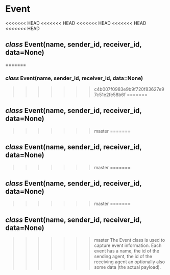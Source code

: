 # Event


<<<<<<< HEAD
<<<<<<< HEAD
<<<<<<< HEAD
<<<<<<< HEAD
<<<<<<< HEAD
## _class_ Event(name, sender_id, receiver_id, data=None)
=======
### _class_ Event(name, sender_id, receiver_id, data=None)
>>>>>>> c4b007f0983e9b9f720f83627e97c51e2fe58b6f
=======
## _class_ Event(name, sender_id, receiver_id, data=None)
>>>>>>> master
=======
## _class_ Event(name, sender_id, receiver_id, data=None)
>>>>>>> master
=======
## _class_ Event(name, sender_id, receiver_id, data=None)
>>>>>>> master
=======
## _class_ Event(name, sender_id, receiver_id, data=None)
>>>>>>> master
The Event class is used to capture event information. Each event has a name, the id of the sending agent, the id of the receiving agent an optionally also some data (the actual payload).
